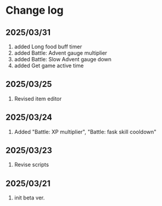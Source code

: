 # Change log

## 2025/03/31
1. added Long food buff timer
1. added Battle: Advent gauge multiplier
1. added Battle: Slow Advent gauge down
1. added Get game active time

## 2025/03/25
1. Revised item editor

## 2025/03/24
1. Added "Battle: XP multiplier", "Battle: fask skill cooldown"

## 2025/03/23
1. Revise scripts

## 2025/03/21
1. init beta ver.


